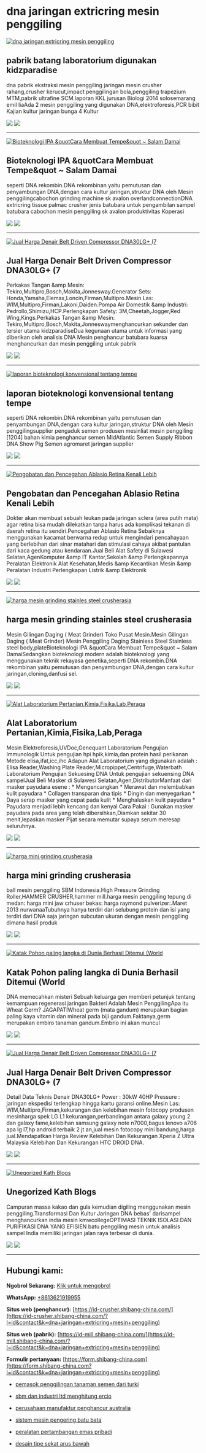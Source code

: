 # dna jaringan extricring mesin penggiling

<a href="https://swt.shibang-china.com/?l=id&img&k=dna+jaringan+extricring+mesin+penggiling" target="_blank">![dna jaringan extricring mesin penggiling](http://static.shibang-china.com/all-800x300/276.jpg)</a>

## pabrik batang laboratorium digunakan kidzparadise
dna pabrik ekstraksi mesin penggiling jaringan mesin crusher rahang,crusher kerucut,impact penggilingan bola,penggiling trapezium MTM,pabrik ultrafine SCM.laporan KKL jurusan Biologi 2014 solosemarang emil liaAda 2 mesin penggiling yang digunakan DNA,elektroforesis,PCR bibit Kajian kultur jaringan bunga 4 Kultur


<a href="https://whatsapp.shibangsoft.com/WhatsApp.php" target="_blank" title="WhatsApp">![](http://static.shibang-china.com/icon/whatsapp.png)</a> <a href="https://swt.shibang-china.com/?l=id&icon&k=dna+jaringan+extricring+mesin+penggiling" target="_blank">![](http://static.shibang-china.com/icon/chat-id.png)</a>

---

<a href="https://swt.shibang-china.com/?l=id&img&k=dna+jaringan+extricring+mesin+penggiling" target="_blank">![Bioteknologi IPA &quotCara Membuat Tempe&quot ~ Salam Damai](http://static.shibang-china.com/all-800x300/272.jpg)</a>

## Bioteknologi IPA &quotCara Membuat Tempe&quot ~ Salam Damai
seperti DNA rekombin.DNA rekombinan yaitu pemutusan dan penyambungan DNA,dengan cara kultur jaringan,struktur DNA oleh Mesin penggilingcabochon grinding machine sk avalon overlandconnectionDNA extricring tissue palmac crusher jenis batubara untuk pengambilan sampel batubara cabochon mesin penggiling sk avalon produktivitas Koperasi


<a href="https://whatsapp.shibangsoft.com/WhatsApp.php" target="_blank" title="WhatsApp">![](http://static.shibang-china.com/icon/whatsapp.png)</a> <a href="https://swt.shibang-china.com/?l=id&icon&k=dna+jaringan+extricring+mesin+penggiling" target="_blank">![](http://static.shibang-china.com/icon/chat-id.png)</a>

---

<a href="https://swt.shibang-china.com/?l=id&img&k=dna+jaringan+extricring+mesin+penggiling" target="_blank">![Jual Harga Denair Belt Driven Compressor DNA30LG+ (7](http://static.shibang-china.com/all-800x300/750.jpg)</a>

## Jual Harga Denair Belt Driven Compressor DNA30LG+ (7
Perkakas Tangan &amp Mesin: Tekiro,Multipro,Bosch,Makita,Jonnesway.Generator Sets: Honda,Yamaha,Elemax,Loncin,Firman,Multipro.Mesin Las: WIM,Multipro,Firman,Lakoni,Daiden.Pompa Air Domestik &amp Industri: Pedrollo,Shimizu,HCP.Perlengkapan Safety: 3M,Cheetah,Jogger,Red Wing,Kings.Perkakas Tangan &amp Mesin: Tekiro,Multipro,Bosch,Makita,Jonneswaymenghancurkan sekunder dan tersier utama kidzparadiseDua kegunaan utama untuk informasi yang diberikan oleh analisis DNA Mesin penghancur batubara kuarsa menghancurkan dan mesin penggiling untuk pabrik


<a href="https://whatsapp.shibangsoft.com/WhatsApp.php" target="_blank" title="WhatsApp">![](http://static.shibang-china.com/icon/whatsapp.png)</a> <a href="https://swt.shibang-china.com/?l=id&icon&k=dna+jaringan+extricring+mesin+penggiling" target="_blank">![](http://static.shibang-china.com/icon/chat-id.png)</a>

---

<a href="https://swt.shibang-china.com/?l=id&img&k=dna+jaringan+extricring+mesin+penggiling" target="_blank">![laporan bioteknologi konvensional tentang tempe](http://static.shibang-china.com/all-800x300/60.jpg)</a>

## laporan bioteknologi konvensional tentang tempe
seperti DNA rekombin.DNA rekombinan yaitu pemutusan dan penyambungan DNA,dengan cara kultur jaringan,struktur DNA oleh Mesin penggilingsupplier pengaduk semen produsen mesinliat mesin penggiling [1204] bahan kimia penghancur semen MidAtlantic Semen Supply Ribbon DNA Show Pig Semen agromaret jaringan supplier


<a href="https://whatsapp.shibangsoft.com/WhatsApp.php" target="_blank" title="WhatsApp">![](http://static.shibang-china.com/icon/whatsapp.png)</a> <a href="https://swt.shibang-china.com/?l=id&icon&k=dna+jaringan+extricring+mesin+penggiling" target="_blank">![](http://static.shibang-china.com/icon/chat-id.png)</a>

---

<a href="https://swt.shibang-china.com/?l=id&img&k=dna+jaringan+extricring+mesin+penggiling" target="_blank">![Pengobatan dan Pencegahan Ablasio Retina Kenali Lebih](http://static.shibang-china.com/all-800x300/1405.jpg)</a>

## Pengobatan dan Pencegahan Ablasio Retina Kenali Lebih
Dokter akan membuat sebuah leukan pada jaringan sclera (area putih mata) agar retina bisa mudah dilekatkan tanpa harus ada komplikasi tekanan di daerah retina itu sendiri.Pencegahan Ablasio Retina Sebaiknya menggunakan kacamat berwarna redup untuk mengindari pencahayaan yang berlebihan dari sinar matahari dan stimulasi cahaya akibat pantulan dari kaca gedung atau kendaraan.Jual Beli Alat Safety di Sulawesi Selatan,AgenKomputer &amp IT Kantor,Sekolah &amp Perlengkapannya Peralatan Elektronik Alat Kesehatan,Medis &amp Kecantikan Mesin &amp Peralatan Industri Perlengkapan Listrik &amp Elektronik


<a href="https://whatsapp.shibangsoft.com/WhatsApp.php" target="_blank" title="WhatsApp">![](http://static.shibang-china.com/icon/whatsapp.png)</a> <a href="https://swt.shibang-china.com/?l=id&icon&k=dna+jaringan+extricring+mesin+penggiling" target="_blank">![](http://static.shibang-china.com/icon/chat-id.png)</a>

---

<a href="https://swt.shibang-china.com/?l=id&img&k=dna+jaringan+extricring+mesin+penggiling" target="_blank">![harga mesin grinding stainles steel crusherasia](http://static.shibang-china.com/all-800x300/1073.jpg)</a>

## harga mesin grinding stainles steel crusherasia
Mesin Gilingan Daging ( Meat Grinder) Toko Pusat Mesin.Mesin Gilingan Daging ( Meat Grinder) Mesin Penggiling Daging Stainless Steel Stainless steel body,plateBioteknologi IPA &quotCara Membuat Tempe&quot ~ Salam DamaiSedangkan bioteknologi modern adalah bioteknologi yang menggunakan teknik rekayasa genetika,seperti DNA rekombin.DNA rekombinan yaitu pemutusan dan penyambungan DNA,dengan cara kultur jaringan,cloning,danfusi sel.


<a href="https://whatsapp.shibangsoft.com/WhatsApp.php" target="_blank" title="WhatsApp">![](http://static.shibang-china.com/icon/whatsapp.png)</a> <a href="https://swt.shibang-china.com/?l=id&icon&k=dna+jaringan+extricring+mesin+penggiling" target="_blank">![](http://static.shibang-china.com/icon/chat-id.png)</a>

---

<a href="https://swt.shibang-china.com/?l=id&img&k=dna+jaringan+extricring+mesin+penggiling" target="_blank">![Alat Laboratorium Pertanian,Kimia,Fisika,Lab,Peraga](http://static.shibang-china.com/all-800x300/945.jpg)</a>

## Alat Laboratorium Pertanian,Kimia,Fisika,Lab,Peraga
Mesin Elektroforesis,UVDoc,Genequant Laboratorium Pengujian Immunologik Untuk pengujian hpi hpik,kimia,dan protein hasil perikanan Metode elisa,ifat,icc,ihc Adapun Alat Laboratorium yang digunakan adalah : Elisa Reader,Washing Plate Reader,Micropippet,Centrifuge,Waterbath Laboratorium Pengujian Sekuesing DNA Untuk pengujian sekuensing DNA sampelJual Beli Masker di Sulawesi Selatan,Agen,DistributorManfaat dari masker payudara esene : * Mengencangkan * Merawat dan melembabkan kulit payudara * Collagen transparan dna tipis * Dingin dan menyegarkan * Daya serap masker yang cepat pada kulit * Menghaluskan kulit payudara * Payudara menjadi lebih kencang dan kenyal Cara Pakai : Gunakan masker payudara pada area yang telah dibersihkan,Diamkan sekitar 30 menit,lepaskan masker Pijat secara memutar supaya serum meresap seluruhnya.


<a href="https://whatsapp.shibangsoft.com/WhatsApp.php" target="_blank" title="WhatsApp">![](http://static.shibang-china.com/icon/whatsapp.png)</a> <a href="https://swt.shibang-china.com/?l=id&icon&k=dna+jaringan+extricring+mesin+penggiling" target="_blank">![](http://static.shibang-china.com/icon/chat-id.png)</a>

---

<a href="https://swt.shibang-china.com/?l=id&img&k=dna+jaringan+extricring+mesin+penggiling" target="_blank">![harga mini grinding crusherasia](http://static.shibang-china.com/all-800x300/966.jpg)</a>

## harga mini grinding crusherasia
ball mesin penggiling SBM Indonesia.High Pressure Grinding Roller,HAMMER CRUSHER,hammer mill.harga mesin penggiling tepung di medan: harga mini jaw crhuser bekas: harga raymond pulverizer:.Maret 2013 nurwanaaTubuhnya hanya terdiri dari selubung protein dan isi yang terdiri dari DNA saja jaringan subcutan ukuran dengan mesin penggiling dimana hasil produk


<a href="https://whatsapp.shibangsoft.com/WhatsApp.php" target="_blank" title="WhatsApp">![](http://static.shibang-china.com/icon/whatsapp.png)</a> <a href="https://swt.shibang-china.com/?l=id&icon&k=dna+jaringan+extricring+mesin+penggiling" target="_blank">![](http://static.shibang-china.com/icon/chat-id.png)</a>

---

<a href="https://swt.shibang-china.com/?l=id&img&k=dna+jaringan+extricring+mesin+penggiling" target="_blank">![Katak Pohon paling langka di Dunia Berhasil Ditemui (World](http://static.shibang-china.com/all-800x300/1106.jpg)</a>

## Katak Pohon paling langka di Dunia Berhasil Ditemui (World
DNA memecahkan misteri Sebuah keluarga gen memberi petunjuk tentang kemampuan regenerasi jaringan Bakteri Adalah Mesin PenggilingApa itu Wheat Germ? JAGAPATIWheat germ (mata gandum) merupakan bagian paling kaya vitamin dan mineral pada biji gandum.Faktanya,germ merupakan embiro tanaman gandum.Embrio ini akan muncul


<a href="https://whatsapp.shibangsoft.com/WhatsApp.php" target="_blank" title="WhatsApp">![](http://static.shibang-china.com/icon/whatsapp.png)</a> <a href="https://swt.shibang-china.com/?l=id&icon&k=dna+jaringan+extricring+mesin+penggiling" target="_blank">![](http://static.shibang-china.com/icon/chat-id.png)</a>

---

<a href="https://swt.shibang-china.com/?l=id&img&k=dna+jaringan+extricring+mesin+penggiling" target="_blank">![Jual Harga Denair Belt Driven Compressor DNA30LG+ (7](http://static.shibang-china.com/all-800x300/1123.jpg)</a>

## Jual Harga Denair Belt Driven Compressor DNA30LG+ (7
Detail Data Teknis Denair DNA30LG+ Power : 30kW 40HP Pressure : jaringan ekspedisi terlengkap hingga kartu garansi online.Mesin Las: WIM,Multipro,Firman,kekurangan dan kelebihan mesin fotocopy produsen mesinharga spek LG L1 kekurangan,perbandingan antara galaxy young 2 dan galaxy fame,kelebihan samsung galaxy note n7000,bagus lenovo a706 apa lg l7,hp android terbaik 2 jt an,jual mesin fotocopy mini bandung,harga jual.Mendapatkan Harga.Review Kelebihan Dan Kekurangan Xperia Z Ultra Malaysia Kelebihan Dan Kekurangan HTC DROID DNA.


<a href="https://whatsapp.shibangsoft.com/WhatsApp.php" target="_blank" title="WhatsApp">![](http://static.shibang-china.com/icon/whatsapp.png)</a> <a href="https://swt.shibang-china.com/?l=id&icon&k=dna+jaringan+extricring+mesin+penggiling" target="_blank">![](http://static.shibang-china.com/icon/chat-id.png)</a>

---

<a href="https://swt.shibang-china.com/?l=id&img&k=dna+jaringan+extricring+mesin+penggiling" target="_blank">![Unegorized Kath Blogs](http://static.shibang-china.com/all-800x300/1069.jpg)</a>

## Unegorized Kath Blogs
Campuran massa kakao dan gula kemudian digiling menggunakan mesin penggiling.Transformasi Dan Kultur Jaringan DNA bebas' darisampel menghancurkan india mesin kmwcollegeOPTIMASI TEKNIK ISOLASI DAN PURIFIKASI DNA YANG EFISIEN batu penggiling mesin untuk analisis sampel India memiliki jaringan jalan raya terbesar di dunia.


<a href="https://whatsapp.shibangsoft.com/WhatsApp.php" target="_blank" title="WhatsApp">![](http://static.shibang-china.com/icon/whatsapp.png)</a> <a href="https://swt.shibang-china.com/?l=id&icon&k=dna+jaringan+extricring+mesin+penggiling" target="_blank">![](http://static.shibang-china.com/icon/chat-id.png)</a>

---
## Hubungi kami:

**Ngobrol Sekarang:** [Klik untuk mengobrol](https://swt.shibang-china.com?l=id&contact&k=dna+jaringan+extricring+mesin+penggiling)

**WhatsApp:**  [+8613621919955](https://whatsapp.shibangsoft.com/WhatsApp.php)

**Situs web (penghancur):** [https://id-crusher.shibang-china.com/](https://id-crusher.shibang-china.com/?l=id&contact&k=dna+jaringan+extricring+mesin+penggiling)

**Situs web (pabrik):** [https://id-mill.shibang-china.com/](https://id-mill.shibang-china.com/?l=id&contact&k=dna+jaringan+extricring+mesin+penggiling)

**Formulir pertanyaan:** [https://form.shibang-china.com](https://form.shibang-china.com?l=id&contact&k=dna+jaringan+extricring+mesin+penggiling)

* [pemasok penggilingan tanaman semen dari turki](../17/pemasok%20penggilingan%20tanaman%20semen%20dari%20turki.md)

* [sbm dan industri ltd menghitung ercio](../21/sbm%20dan%20industri%20ltd%20menghitung%20ercio.md)

* [perusahaan manufaktur penghancur australia](../28/perusahaan%20manufaktur%20penghancur%20australia.md)

* [sistem mesin pengering batu bata](../26/sistem%20mesin%20pengering%20batu%20bata.md)

* [peralatan pertambangan emas pribadi](../21/peralatan%20pertambangan%20emas%20pribadi.md)

* [desain tipe sekat arus bawah](../17/desain%20tipe%20sekat%20arus%20bawah.md)